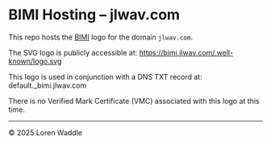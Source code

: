 # BIMI Hosting – jlwav.com

This repo hosts the [BIMI](https://bimigroup.org/) logo for the domain `jlwav.com`.

The SVG logo is publicly accessible at:
https://bimi.jlwav.com/.well-known/logo.svg

This logo is used in conjunction with a DNS TXT record at:
default._bimi.jlwav.com

There is no Verified Mark Certificate (VMC) associated with this logo at this time.

---

© 2025 Loren Waddle
